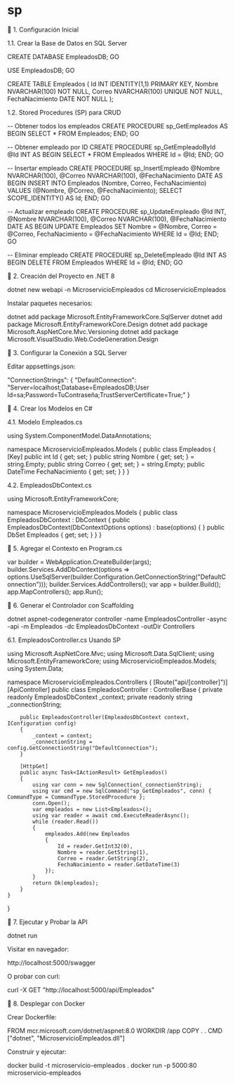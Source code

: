 # sp

📌 1. Configuración Inicial

1.1. Crear la Base de Datos en SQL Server

CREATE DATABASE EmpleadosDB;
GO

USE EmpleadosDB;
GO

CREATE TABLE Empleados (
    Id INT IDENTITY(1,1) PRIMARY KEY,
    Nombre NVARCHAR(100) NOT NULL,
    Correo NVARCHAR(100) UNIQUE NOT NULL,
    FechaNacimiento DATE NOT NULL
);

1.2. Stored Procedures (SP) para CRUD

-- Obtener todos los empleados
CREATE PROCEDURE sp_GetEmpleados
AS
BEGIN
    SELECT * FROM Empleados;
END;
GO

-- Obtener empleado por ID
CREATE PROCEDURE sp_GetEmpleadoById @Id INT
AS
BEGIN
    SELECT * FROM Empleados WHERE Id = @Id;
END;
GO

-- Insertar empleado
CREATE PROCEDURE sp_InsertEmpleado @Nombre NVARCHAR(100), @Correo NVARCHAR(100), @FechaNacimiento DATE
AS
BEGIN
    INSERT INTO Empleados (Nombre, Correo, FechaNacimiento) VALUES (@Nombre, @Correo, @FechaNacimiento);
    SELECT SCOPE_IDENTITY() AS Id;
END;
GO

-- Actualizar empleado
CREATE PROCEDURE sp_UpdateEmpleado @Id INT, @Nombre NVARCHAR(100), @Correo NVARCHAR(100), @FechaNacimiento DATE
AS
BEGIN
    UPDATE Empleados SET Nombre = @Nombre, Correo = @Correo, FechaNacimiento = @FechaNacimiento WHERE Id = @Id;
END;
GO

-- Eliminar empleado
CREATE PROCEDURE sp_DeleteEmpleado @Id INT
AS
BEGIN
    DELETE FROM Empleados WHERE Id = @Id;
END;
GO

📌 2. Creación del Proyecto en .NET 8

dotnet new webapi -n MicroservicioEmpleados
cd MicroservicioEmpleados

Instalar paquetes necesarios:

dotnet add package Microsoft.EntityFrameworkCore.SqlServer
dotnet add package Microsoft.EntityFrameworkCore.Design
dotnet add package Microsoft.AspNetCore.Mvc.Versioning
dotnet add package Microsoft.VisualStudio.Web.CodeGeneration.Design

📌 3. Configurar la Conexión a SQL Server

Editar appsettings.json:

"ConnectionStrings": {
    "DefaultConnection": "Server=localhost;Database=EmpleadosDB;User Id=sa;Password=TuContraseña;TrustServerCertificate=True;"
}

📌 4. Crear los Modelos en C#

4.1. Modelo Empleados.cs

using System.ComponentModel.DataAnnotations;

namespace MicroservicioEmpleados.Models
{
    public class Empleados
    {
        [Key]
        public int Id { get; set; }
        public string Nombre { get; set; } = string.Empty;
        public string Correo { get; set; } = string.Empty;
        public DateTime FechaNacimiento { get; set; }
    }
}

4.2. EmpleadosDbContext.cs

using Microsoft.EntityFrameworkCore;

namespace MicroservicioEmpleados.Models
{
    public class EmpleadosDbContext : DbContext
    {
        public EmpleadosDbContext(DbContextOptions<EmpleadosDbContext> options) : base(options) { }
        public DbSet<Empleados> Empleados { get; set; }
    }
}

📌 5. Agregar el Contexto en Program.cs

var builder = WebApplication.CreateBuilder(args);
builder.Services.AddDbContext<EmpleadosDbContext>(options => options.UseSqlServer(builder.Configuration.GetConnectionString("DefaultConnection")));
builder.Services.AddControllers();
var app = builder.Build();
app.MapControllers();
app.Run();

📌 6. Generar el Controlador con Scaffolding

dotnet aspnet-codegenerator controller -name EmpleadosController -async -api -m Empleados -dc EmpleadosDbContext -outDir Controllers

6.1. EmpleadosController.cs Usando SP

using Microsoft.AspNetCore.Mvc;
using Microsoft.Data.SqlClient;
using Microsoft.EntityFrameworkCore;
using MicroservicioEmpleados.Models;
using System.Data;

namespace MicroservicioEmpleados.Controllers
{
    [Route("api/[controller]")]
    [ApiController]
    public class EmpleadosController : ControllerBase
    {
        private readonly EmpleadosDbContext _context;
        private readonly string _connectionString;

        public EmpleadosController(EmpleadosDbContext context, IConfiguration config)
        {
            _context = context;
            _connectionString = config.GetConnectionString("DefaultConnection");
        }

        [HttpGet]
        public async Task<IActionResult> GetEmpleados()
        {
            using var conn = new SqlConnection(_connectionString);
            using var cmd = new SqlCommand("sp_GetEmpleados", conn) { CommandType = CommandType.StoredProcedure };
            conn.Open();
            var empleados = new List<Empleados>();
            using var reader = await cmd.ExecuteReaderAsync();
            while (reader.Read())
            {
                empleados.Add(new Empleados
                {
                    Id = reader.GetInt32(0),
                    Nombre = reader.GetString(1),
                    Correo = reader.GetString(2),
                    FechaNacimiento = reader.GetDateTime(3)
                });
            }
            return Ok(empleados);
        }
    }
}

📌 7. Ejecutar y Probar la API

dotnet run

Visitar en navegador:

http://localhost:5000/swagger

O probar con curl:

curl -X GET "http://localhost:5000/api/Empleados"

📌 8. Desplegar con Docker

Crear Dockerfile:

FROM mcr.microsoft.com/dotnet/aspnet:8.0
WORKDIR /app
COPY . .
CMD ["dotnet", "MicroservicioEmpleados.dll"]

Construir y ejecutar:

docker build -t microservicio-empleados .
docker run -p 5000:80 microservicio-empleados

